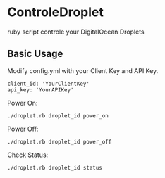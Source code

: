 ControleDroplet
===============

ruby script controle your DigitalOcean Droplets

## Basic Usage

Modify config.yml with your Client Key and API Key.

    client_id: 'YourClientKey'
    api_key: 'YourAPIKey'

Power On:

    ./droplet.rb droplet_id power_on

Power Off:

    ./droplet.rb droplet_id power_off

Check Status:

    ./droplet.rb droplet_id status
